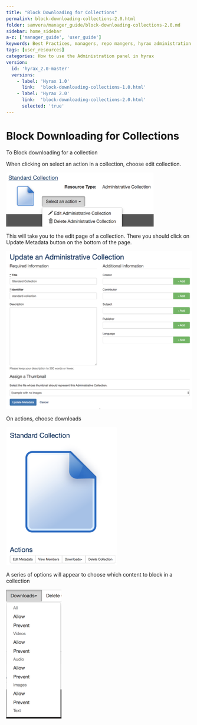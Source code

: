 ```yaml
---
title: "Block Downloading for Collections"
permalink: block-downloading-collections-2.0.html
folder: samvera/manager_guide/block-downloading-collections-2.0.md
sidebar: home_sidebar
a-z: ['manager_guide', 'user_guide']
keywords: Best Practices, managers, repo mangers, hyrax administration
tags: [user_resources]
categories: How to use the Administration panel in hyrax
version:
  id: 'hyrax_2.0-master'
  versions:  
    - label: 'Hyrax 1.0'
      link:  'block-downloading-collections-1.0.html'
    - label: 'Hyrax 2.0'
      link:  'block-downloading-collections-2.0.html'
      selected: 'true'
---
```


# Block Downloading for Collections

To Block downloading for a collection

When clicking on select an action in a collection, choose edit collection.

![Add New Generic Work](images\screenshots\block-collection-1.png)

This will take you to the edit page of a collection. There you should click on Update Metadata button on the bottom of the page.

![Add New Generic Work](images\screenshots\block-collection-2.png)

On actions, choose downloads

![Add New Generic Work](images\screenshots\block-collection-3.png)

A series of options will appear to choose which content to block in a collection

![Add New Generic Work](images\screenshots\block-collection-4.png)
